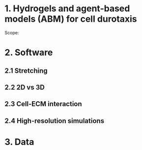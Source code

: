# 1. Hydrogels and agent-based models (ABM) for cell durotaxis

Scope:

# 2. Software

## 2.1 Stretching
## 2.2 2D vs 3D
## 2.3 Cell-ECM interaction
## 2.4 High-resolution simulations

# 3. Data
